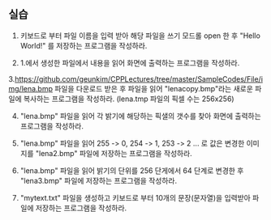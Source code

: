 ## 실습 

1. 키보드로 부터 파일 이름을 입력 받아 해당 파일을 쓰기 모드롤 open 한 후 "Hello World!" 를 저장하는 프로그램을 작성하라.

2. 1.에서 생성한 파일에서 내용을 읽어 화면에 출력하는 프로그램을 작성하라.

3.https://github.com/geunkim/CPPLectures/tree/master/SampleCodes/File/img/lena.bmp 파일을 다운로드 받은 후 파일을 읽어 
"lenacopy.bmp"라는 새로운 파일에 복사하는 프로그램을 작성하라. (lena.tmp 파일의 픽셀 수는 256x256) 

4. "lena.bmp" 파일을 읽어 각 밝기에 해당하는 픽샐의 갯수를 찾아 화면에 출력하는 프로그램을 작성하라.

5. "lena.bmp" 파일을 읽어 255 -> 0, 254 -> 1, 253 -> 2 ... 로 값은 변경한 이미지를 "lena2.bmp" 파일에 저장하는 프로그램을 작성하라.

6. "lena.bmp" 파일을 읽어 밝기의 단위를 256 단게에서 64 단계로 변경한 후 "lena3.bmp" 파일에 저장하는 프로그램을 작성하라.

7. "mytext.txt" 파일을 생성하고 키보드로 부터 10개의 문장(문자열)을 입력받아 파일에 저장하는 프로그램을 작성하라.

